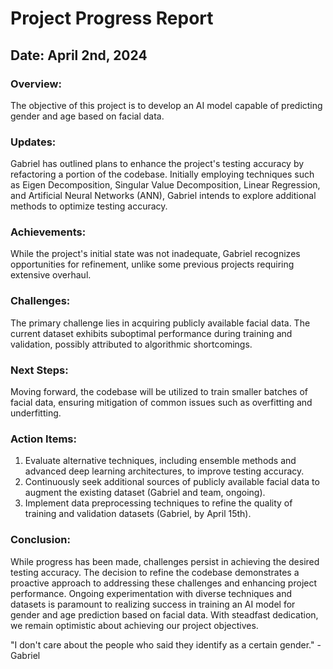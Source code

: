 # Project Progress Report

## Date: April 2nd, 2024

### Overview:
The objective of this project is to develop an AI model capable of predicting gender and age based on facial data.

### Updates:
Gabriel has outlined plans to enhance the project's testing accuracy by refactoring a portion of the codebase. Initially employing techniques such as Eigen Decomposition, Singular Value Decomposition, Linear Regression, and Artificial Neural Networks (ANN), Gabriel intends to explore additional methods to optimize testing accuracy.

### Achievements:
While the project's initial state was not inadequate, Gabriel recognizes opportunities for refinement, unlike some previous projects requiring extensive overhaul.

### Challenges:
The primary challenge lies in acquiring publicly available facial data. The current dataset exhibits suboptimal performance during training and validation, possibly attributed to algorithmic shortcomings.

### Next Steps:
Moving forward, the codebase will be utilized to train smaller batches of facial data, ensuring mitigation of common issues such as overfitting and underfitting.

### Action Items:
1. Evaluate alternative techniques, including ensemble methods and advanced deep learning architectures, to improve testing accuracy.
2. Continuously seek additional sources of publicly available facial data to augment the existing dataset (Gabriel and team, ongoing).
3. Implement data preprocessing techniques to refine the quality of training and validation datasets (Gabriel, by April 15th).

### Conclusion:
While progress has been made, challenges persist in achieving the desired testing accuracy. The decision to refine the codebase demonstrates a proactive approach to addressing these challenges and enhancing project performance. Ongoing experimentation with diverse techniques and datasets is paramount to realizing success in training an AI model for gender and age prediction based on facial data. With steadfast dedication, we remain optimistic about achieving our project objectives.

"I don't care about the people who said they identify as a certain gender." - Gabriel